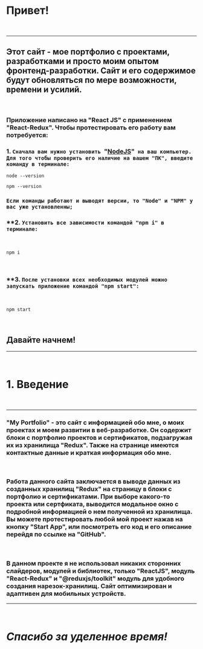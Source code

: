 # Привет!
&nbsp;

---
## Этот сайт - мое портфолио с проектами, разработками и просто моим опытом фронтенд-разработки. Сайт и его содержимое будут обновляться по мере возможности, времени и усилий.
&nbsp;

### Приложение написано на "React JS" с применением "React-Redux". Чтобы протестировать его работу вам потребуется:
### **1. `Cначала вам нужно установить `"[NodeJS](https://nodejs.org/)"` на ваш компьютер. Для того чтобы проверить его наличие на вашем "ПК", введите команду в терминале:`**

```
node --version 
```

```
npm --version
```

### `Если команды работают и выводят версии, то "Node" и "NPM" у вас уже установленны;`
### **2. `Установить все зависимости командой "npm i" в терминале:`
&nbsp; 

```
npm i
```
&nbsp;

### **3. `После установки всех необходимых модулей можно запускать приложение командой "npm start":`
&nbsp;

```
npm start
```
&nbsp;

## **Давайте начнем!**
---
&nbsp;

# 1. Введение
&nbsp;

---
### "My Portfolio" - это сайт с информацией обо мне, о моих проектах и моем развитии в веб-разработке. Он содержит блоки с портфолио проектов и сертификатов, подзагружая их из хранилища "Redux". Также на странице имеются контактные данные и краткая информация обо мне. 
&nbsp;

### Работа данного сайта заключается в выводе данных из созданных хранилищ "Redux" на страницу в блоки с портфолио и сертификатами. При выборе какого-то проекта или сертфиката, выводится модальное окно с подробной информацией о нем полученной из хранилища. Вы можете протестировать любой мой проект нажав на кнопку "Start App", или посмотреть его код и его описание перейдя по ссылке на "GitHub". 
&nbsp;

### В данном проекте  я не использовал никаких сторонних слайдеров, модулей и библиотек, только "ReactJS", модуль "React-Redux" и "@reduxjs/toolkit" модуль для удобного создания нарезок-хранилищ. Сайт оптимизирован и адаптивен для мобильных устройств.
---
&nbsp;

# ___Спасибо за уделенное время!___ 
